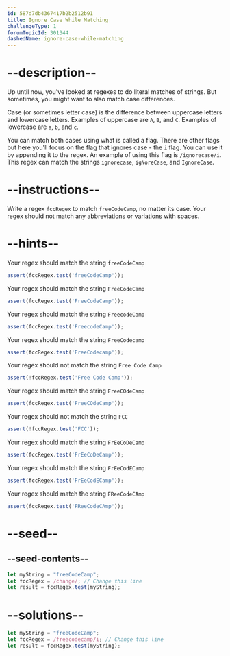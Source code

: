 ```yaml
---
id: 587d7db4367417b2b2512b91
title: Ignore Case While Matching
challengeType: 1
forumTopicId: 301344
dashedName: ignore-case-while-matching
---
```


# --description--

Up until now, you've looked at regexes to do literal matches of strings. But sometimes, you might want to also match case differences.

Case (or sometimes letter case) is the difference between uppercase letters and lowercase letters. Examples of uppercase are `A`, `B`, and `C`. Examples of lowercase are `a`, `b`, and `c`.

You can match both cases using what is called a flag. There are other flags but here you'll focus on the flag that ignores case - the `i` flag. You can use it by appending it to the regex. An example of using this flag is `/ignorecase/i`. This regex can match the strings `ignorecase`, `igNoreCase`, and `IgnoreCase`.

# --instructions--

Write a regex `fccRegex` to match `freeCodeCamp`, no matter its case. Your regex should not match any abbreviations or variations with spaces.

# --hints--

Your regex should match the string `freeCodeCamp`

```js
assert(fccRegex.test('freeCodeCamp'));
```

Your regex should match the string `FreeCodeCamp`

```js
assert(fccRegex.test('FreeCodeCamp'));
```

Your regex should match the string `FreecodeCamp`

```js
assert(fccRegex.test('FreecodeCamp'));
```

Your regex should match the string `FreeCodecamp`

```js
assert(fccRegex.test('FreeCodecamp'));
```

Your regex should not match the string `Free Code Camp`

```js
assert(!fccRegex.test('Free Code Camp'));
```

Your regex should match the string `FreeCOdeCamp`

```js
assert(fccRegex.test('FreeCOdeCamp'));
```

Your regex should not match the string `FCC`

```js
assert(!fccRegex.test('FCC'));
```

Your regex should match the string `FrEeCoDeCamp`

```js
assert(fccRegex.test('FrEeCoDeCamp'));
```

Your regex should match the string `FrEeCodECamp`

```js
assert(fccRegex.test('FrEeCodECamp'));
```

Your regex should match the string `FReeCodeCAmp`

```js
assert(fccRegex.test('FReeCodeCAmp'));
```

# --seed--

## --seed-contents--

```js
let myString = "freeCodeCamp";
let fccRegex = /change/; // Change this line
let result = fccRegex.test(myString);
```

# --solutions--

```js
let myString = "freeCodeCamp";
let fccRegex = /freecodecamp/i; // Change this line
let result = fccRegex.test(myString);
```
